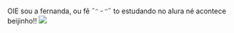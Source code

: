 OIE
sou a fernanda, ou fê ˶ᵔ ᵕ ᵔ˶
to estudando no alura né acontece
beijinho!! 
![](https://tenor.com/pt-PT/view/park-jimin-smile-bts-btsjimin-btsarmy-gif-9883303)
